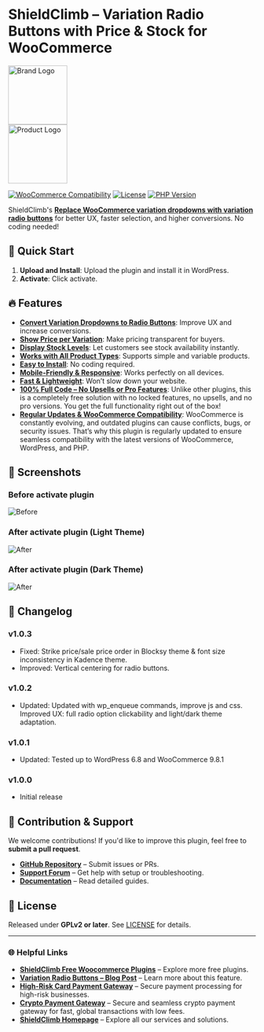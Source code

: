 # ShieldClimb – Variation Radio Buttons with Price & Stock for WooCommerce

<p align="left">
  <img src="https://shieldclimb.com/wp-content/uploads/2025/03/ShieldClimb-logo-with-name-500x200-1.png" alt="Brand Logo" width="120"><br>
  <img src="https://shieldclimb.com/wp-content/uploads/2025/04/shieldclimb-variation-radio-buttons.png" alt="Product Logo" width="120">
</p>

[![WooCommerce Compatibility](https://img.shields.io/badge/WooCommerce-5.8+-blue)](https://woocommerce.com/)
[![License](https://img.shields.io/badge/License-GPLv2%2B-blue)](https://www.gnu.org/licenses/old-licenses/gpl-2.0.html)
[![PHP Version](https://img.shields.io/badge/PHP-7.2+-blue)](https://www.php.net/)

ShieldClimb's **[Replace WooCommerce variation dropdowns with variation radio buttons](https://shieldclimb.com/free-woocommerce-plugins/variation-radio-buttons/)** for better UX, faster selection, and higher conversions. No coding needed!


## 🚀 Quick Start

1. **Upload and Install**: Upload the plugin and install it in WordPress.
2. **Activate**: Click activate.

## 🔥 Features

- **[Convert Variation Dropdowns to Radio Buttons](https://shieldclimb.com/free-woocommerce-plugins/variation-radio-buttons/)**: Improve UX and increase conversions.
- **[Show Price per Variation](https://shieldclimb.com/free-woocommerce-plugins/variation-radio-buttons/)**: Make pricing transparent for buyers.
- **[Display Stock Levels](https://shieldclimb.com/free-woocommerce-plugins/variation-radio-buttons/)**: Let customers see stock availability instantly.
- **[Works with All Product Types](https://shieldclimb.com/free-woocommerce-plugins/variation-radio-buttons/)**: Supports simple and variable products.
- **[Easy to Install](https://shieldclimb.com/free-woocommerce-plugins/variation-radio-buttons/)**: No coding required.
- **[Mobile-Friendly & Responsive](https://shieldclimb.com/free-woocommerce-plugins/variation-radio-buttons/)**: Works perfectly on all devices.
- **[Fast & Lightweight](https://shieldclimb.com/free-woocommerce-plugins/variation-radio-buttons/)**: Won’t slow down your website.
- **[100% Full Code – No Upsells or Pro Features](https://shieldclimb.com/free-woocommerce-plugins/variation-radio-buttons/)**: Unlike other plugins, this is a completely free solution with no locked features, no upsells, and no pro versions. You get the full functionality right out of the box!
- **[Regular Updates & WooCommerce Compatibility](https://shieldclimb.com/free-woocommerce-plugins/variation-radio-buttons/)**: WooCommerce is constantly evolving, and outdated plugins can cause conflicts, bugs, or security issues. That’s why this plugin is regularly updated to ensure seamless compatibility with the latest versions of WooCommerce, WordPress, and PHP.

## 📸 Screenshots

### Before activate plugin
![Before](https://shieldclimb.com/wp-content/uploads/2025/04/Screenshot-1.png)

### After activate plugin (Light Theme)
![After](https://shieldclimb.com/wp-content/uploads/2025/06/Screenshot-2.png)

### After activate plugin (Dark Theme)
![After](https://shieldclimb.com/wp-content/uploads/2025/06/Screenshot-3.png)

## 📜 Changelog

### v1.0.3
- Fixed: Strike price/sale price order in Blocksy theme & font size inconsistency in Kadence theme.
- Improved: Vertical centering for radio buttons.

### v1.0.2
- Updated: Updated with wp_enqueue commands, improve js and css. Improved UX: full radio option clickability and light/dark theme adaptation.

### v1.0.1
- Updated: Tested up to WordPress 6.8 and WooCommerce 9.8.1

### v1.0.0
- Initial release

## 🤝 Contribution & Support

We welcome contributions! If you'd like to improve this plugin, feel free to **submit a pull request**.

- **[GitHub Repository](https://github.com/shieldclimb/variation-radio-buttons/)** – Submit issues or PRs.
- **[Support Forum](https://shieldclimb.com/contact-us/)** – Get help with setup or troubleshooting.
- **[Documentation](https://shieldclimb.com/free-woocommerce-plugins/variation-radio-buttons/)** – Read detailed guides.

## 📜 License

Released under **GPLv2 or later**. See [LICENSE](https://www.gnu.org/licenses/old-licenses/gpl-2.0.html) for details.

---
### 🌐 Helpful Links
- **[ShieldClimb Free Woocommerce Plugins](https://shieldclimb.com/free-woocommerce-plugins/)** – Explore more free plugins.
- **[Variation Radio Buttons – Blog Post](https://shieldclimb.com/blog/variation-radio-buttons/)** – Learn more about this feature.
- **[High-Risk Card Payment Gateway](https://shieldclimb.com/high-risk-card-payment-gateway/)** – Secure payment processing for high-risk businesses.
- **[Crypto Payment Gateway](https://shieldclimb.com/crypto-payment-gateway/)** – Secure and seamless crypto payment gateway for fast, global transactions with low fees. 
- **[ShieldClimb Homepage](https://shieldclimb.com/)** – Explore all our services and solutions.